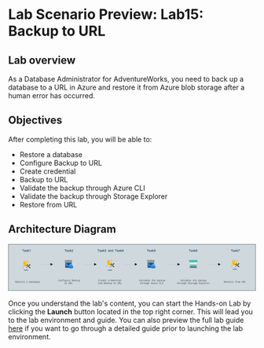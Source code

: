 # Lab Scenario Preview: Lab15: Backup to URL

## Lab overview

As a Database Administrator for AdventureWorks, you need to back up a database to a URL in Azure and restore it from Azure blob storage after a human error has occurred.

## Objectives

After completing this lab, you will be able to:

- Restore a database
- Configure Backup to URL
- Create credential
- Backup to URL
- Validate the backup through Azure CLI
- Validate the backup through Storage Explorer
- Restore from URL

## Architecture Diagram

![](../images/preview15.png)

Once you understand the lab's content, you can start the Hands-on Lab by clicking the **Launch** button located in the top right corner. This will lead you to the lab environment and guide. You can also preview the full lab guide [here](https://experience.cloudlabs.ai/#/labguidepreview/21bdbb7e-67d7-4d9b-b852-cc942922465f) if you want to go through a detailed guide prior to launching the lab environment. 
